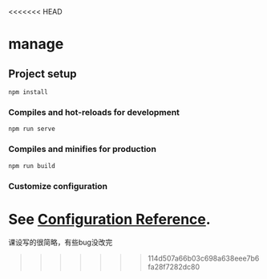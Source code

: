 <<<<<<< HEAD
# manage

## Project setup
```
npm install
```

### Compiles and hot-reloads for development
```
npm run serve
```

### Compiles and minifies for production
```
npm run build
```

### Customize configuration
See [Configuration Reference](https://cli.vuejs.org/config/).
=======
课设写的很简略，有些bug没改完
>>>>>>> 114d507a66b03c698a638eee7b6fa28f7282dc80

